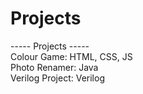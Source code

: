 # Projects
----- Projects -----  
Colour Game: HTML, CSS, JS  
Photo Renamer: Java  
Verilog Project: Verilog
